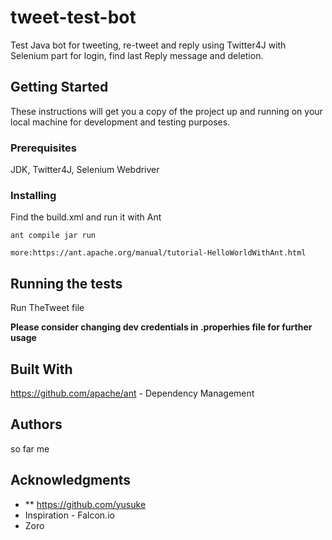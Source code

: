 # tweet-test-bot

Test Java bot for tweeting, re-tweet and reply using Twitter4J with Selenium part for login, find last Reply message and deletion.

## Getting Started

These instructions will get you a copy of the project up and running on your local machine for development and testing purposes.

### Prerequisites

JDK, Twitter4J, Selenium Webdriver

### Installing

Find the build.xml and run it with Ant

```
ant compile jar run
```

```
more:https://ant.apache.org/manual/tutorial-HelloWorldWithAnt.html
```

## Running the tests

Run TheTweet file

**Please consider changing dev credentials in .properhies file for further usage**

## Built With

https://github.com/apache/ant - Dependency Management

## Authors

so far me

## Acknowledgments

* ** https://github.com/yusuke 
* Inspiration - Falcon.io
* Zoro 
